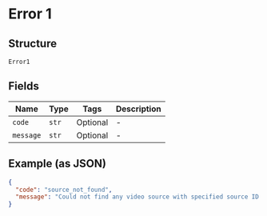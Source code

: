 
# Error 1

## Structure

`Error1`

## Fields

| Name | Type | Tags | Description |
|  --- | --- | --- | --- |
| `code` | `str` | Optional | - |
| `message` | `str` | Optional | - |

## Example (as JSON)

```json
{
  "code": "source_not_found",
  "message": "Could not find any video source with specified source ID."
}
```

